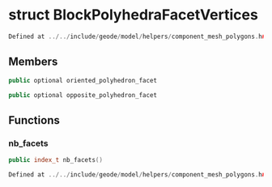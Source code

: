 # struct BlockPolyhedraFacetVertices

```cpp
Defined at ../../include/geode/model/helpers/component_mesh_polygons.h#87
```

## Members

```cpp
public optional oriented_polyhedron_facet

```

```cpp
public optional opposite_polyhedron_facet

```



## Functions

### nb_facets

```cpp
public index_t nb_facets()
```

```cpp
Defined at ../../include/geode/model/helpers/component_mesh_polygons.h#89
```



